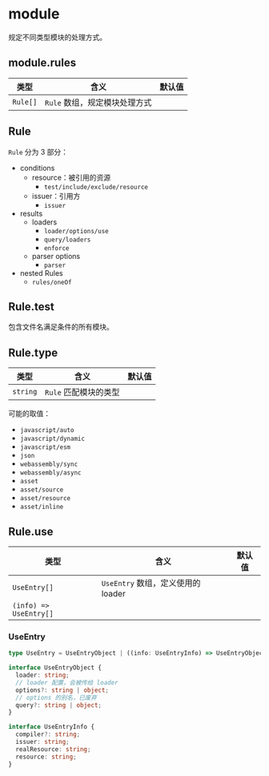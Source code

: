 # module

规定不同类型模块的处理方式。

## module.rules

| 类型     | 含义                          | 默认值 |
| -------- | ----------------------------- | ------ |
| `Rule[]` | `Rule` 数组，规定模块处理方式 |        |

## Rule

`Rule` 分为 3 部分：

- conditions
  - resource：被引用的资源
    - `test/include/exclude/resource`
  - issuer：引用方
    - `issuer`
- results
  - loaders
    - `loader/options/use`
    - `query/loaders`
    - `enforce`
  - parser options
    - `parser`
- nested Rules
  - `rules/oneOf`

## Rule.test

包含文件名满足条件的所有模块。

## Rule.type

| 类型     | 含义                  | 默认值 |
| -------- | --------------------- | ------ |
| `string` | `Rule` 匹配模块的类型 |        |

可能的取值：

- `javascript/auto`
- `javascript/dynamic`
- `javascript/esm`
- `json`
- `webassembly/sync`
- `webassembly/async`
- `asset`
- `asset/source`
- `asset/resource`
- `asset/inline`

## Rule.use

| 类型                   | 含义                               | 默认值 |
| ---------------------- | ---------------------------------- | ------ |
| `UseEntry[]`           | `UseEntry` 数组，定义使用的 loader |        |
| `(info) => UseEntry[]` |                                    |        |

### UseEntry

```ts
type UseEntry = UseEntryObject | ((info: UseEntryInfo) => UseEntryObject);

interface UseEntryObject {
  loader: string;
  // loader 配置，会被传给 loader
  options?: string | object;
  // options 的别名，已废弃
  query?: string | object;
}

interface UseEntryInfo {
  compiler?: string;
  issuer: string;
  realResource: string;
  resource: string;
}
```
